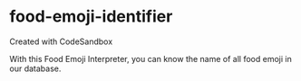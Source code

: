 # food-emoji-identifier
Created with CodeSandbox

With this Food Emoji Interpreter, you can know the name of all food emoji in our database.
